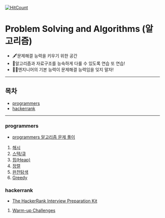 [![HitCount](http://hits.dwyl.io/sogoagain/Problem-Solving-and-Algorithms.svg)](http://hits.dwyl.io/sogoagain/Problem-Solving-and-Algorithms)

# Problem Solving and Algorithms (알고리즘)

- 🖋문제해결 능력을 키우기 위한 공간
- 🤖알고리즘과 자료구조를 능숙하게 다룰 수 있도록 연습 또 연습!
- 👨‍🚀엔지니어의 기본 능력이 문제해결 능력임을 잊지 말자! 

---

## 목차

- [programmers](#programmers)
- [hackerrank](#hackerrank)

---

<a name="programmers">

### programmers

- [programmers 알고리즘 문제 풀이](https://github.com/sogoagain/Problem-Solving-and-Algorithms/tree/master/programmers)
1. [해시](https://github.com/sogoagain/Problem-Solving-and-Algorithms/tree/master/programmers/01_Hash)
2. [스택/큐](https://github.com/sogoagain/Problem-Solving-and-Algorithms/tree/master/programmers/02_StackQueue)
3. [힙(Heap)](https://github.com/sogoagain/Problem-Solving-and-Algorithms/tree/master/programmers/03_Heap)
4. [정렬](https://github.com/sogoagain/Problem-Solving-and-Algorithms/tree/master/programmers/04_Sort)
5. [완전탐색](https://github.com/sogoagain/Problem-Solving-and-Algorithms/tree/master/programmers/05_ExhaustiveSearch)
6. [Greedy](https://github.com/sogoagain/Problem-Solving-and-Algorithms/tree/master/programmers/06_Greedy)

<a name="hackerrank">

### hackerrank

- [The HackerRank Interview Preparation Kit](https://github.com/sogoagain/Problem-Solving-and-Algorithms/tree/master/hackerrank/interview-preparation-kit)
1. [Warm-up Challenges](https://github.com/sogoagain/Problem-Solving-and-Algorithms/tree/master/hackerrank/interview-preparation-kit/01_Warm-upChallenges)
